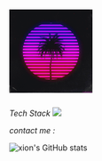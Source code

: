 # <img src="https://github.com/xion2664/xion2664/blob/main/original.gif" width="150px">

*Tech Stack*
<img src="https://img.shields.io/badge/Python-3766AB?style=flat-square&logo=Python&logoColor=white"/></a> 

*contact me :*

![xion's GitHub stats](https://github-readme-stats.vercel.app/api?username=xion2664&theme=midnight-purple&show_icons=true)
